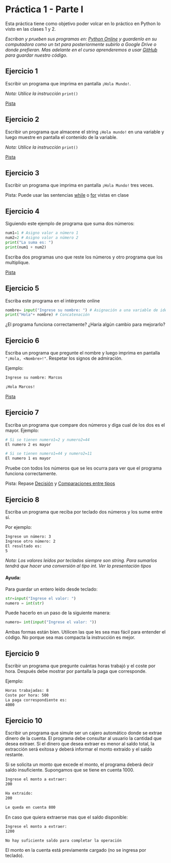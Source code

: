 # Práctica 1 - Parte I

Esta práctica tiene como objetivo poder volcar en lo práctico en Python lo visto en las clases 1 y 2.

_Escriban y prueben sus programas en: [Python Online](https://www.online-python.com/) y guardenlo en su computadora como un txt para posteriormente subirlo a Google Drive o donde prefieran. Mas adelante en el curso aprenderemos a usar [GitHub](https://github.com/) para guardar nuestro código._

## Ejercicio 1
Escribir un programa que imprima en pantalla `¡Hola Mundo!`.

_Nota: Utilice la instrucción_ `print()`

[Pista](https://kity-linuxero.github.io/prog_CFP410/clase2.html#/4)

## Ejercicio 2
Escribir un programa que almacene el string `¡Hola mundo!` en una variable y luego muestre en pantalla el contenido de la variable.

_Nota: Utilice la instrucción_ `print()`

[Pista](https://kity-linuxero.github.io/prog_CFP410/clase2.html#/4)

## Ejercicio 3
Escribir un programa que imprima en pantalla `¡Hola Mundo!` tres veces.

Pista: Puede usar las sentencias [while](https://kity-linuxero.github.io/prog_CFP410/clase1.html#/6/13) o [for](https://kity-linuxero.github.io/prog_CFP410/clase1.html#/6/14) vistas en clase

## Ejercicio 4
Siguiendo este ejemplo de programa que suma dos números:
```python
num1=1 # Asigno valor a número 1
num2=2 # Asigno valor a número 2
print("La suma es: ")
print(num1 + num2)
```
Escriba dos programas uno que reste los números y otro programa que los multiplique.

[Pista]("https://kity-linuxero.github.io/prog_CFP410/clase2.html#/3/6")


## Ejercicio 5
Escriba este programa en el intérprete online

```python
nombre= input("Ingrese su nombre: ") # Asignación a una variable de identificador "nombre"
print("Hola"+ nombre) # Concatenación
```
¿El programa funciona correctamente? ¿Haría algún cambio para mejorarlo?

## Ejercicio 6

Escriba un programa que pregunte el nombre y luego imprima en pantalla `"¡Hola, <Nombre>!"`. Respetar los signos de admiración.

Ejemplo:
```bash
Ingrese su nombre: Marcos

¡Hola Marcos!
```

[Pista](https://kity-linuxero.github.io/prog_CFP410/clase1.html#/5/2)


## Ejercicio 7
Escriba un programa que compare dos números y diga cual de los dos es el mayor. Ejemplo:
```bash
# Si se tienen numero1=2 y numero2=44
El numero 2 es mayor
```

```bash
# Si se tienen numero1=44 y numero2=11
El numero 1 es mayor
```

Pruebe con todos los números que se les ocurra para ver que el programa funciona correctamente.

Pista: Repase [Decisión](https://kity-linuxero.github.io/prog_CFP410/clase1.html#/6/7/1) y [Comparaciones entre tipos]("https://kity-linuxero.github.io/prog_CFP410/clase2.html#/3/13")

## Ejercicio 8
Escriba un programa que reciba por teclado dos números y los sume entre sí.

Por ejemplo:
```bash
Ingrese un número: 3
Ingrese otro número: 2
El resultado es:
5
```

_Nota: Los valores leídos por teclados siempre son string. Para sumarlos tendrá que hacer una conversión al tipo int. Ver la presentación tipos_

#### Ayuda:
Para guardar un entero leído desde teclado:
```python
str=input("Ingrese el valor: ")
numero = int(str)
```
Puede hacerlo en un paso de la siguiente manera:
```python
numero= int(input("Ingrese el valor: "))
```

Ambas formas están bien. Utilicen las que les sea mas fácil para entender el código. No porque sea mas compacta la instrucción es mejor.

## Ejercicio 9

Escribir un programa que pregunte cuántas horas trabajó y el coste por hora. Después debe mostrar por pantalla la paga que corresponde.

Ejemplo:
```bash
Horas trabajadas: 8
Coste por hora: 500
La paga correspondiente es:
4000
```

## Ejercicio 10
Escribir un programa que simule ser un cajero automático donde se extrae dinero de la cuenta. El programa debe consultar al usuario la cantidad que desea extraer. Si el dinero que desea extraer es menor al saldo total, la extracción será exitosa y deberá informar el monto extraído y el saldo restante.

Si se solicita un monto que excede el monto, el programa deberá decir saldo insuficiente.
Supongamos que se tiene en cuenta 1000.

```bash
Ingrese el monto a extraer:
200

Ha extraido:
200

Le queda en cuenta 800
```

En caso que quiera extraerse mas que el saldo disponible:
```bash
Ingrese el monto a extraer:
1200

No hay suficiente saldo para completar la operación
```

El monto en la cuenta está previamente cargado (no se ingresa por teclado).